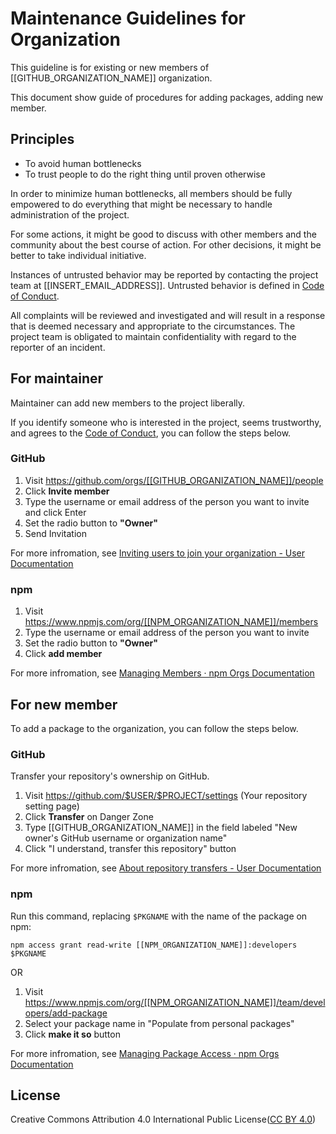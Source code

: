 # Maintenance Guidelines for Organization

This guideline is for existing or new members of [[GITHUB_ORGANIZATION_NAME]] organization.

This document show guide of procedures for adding packages, adding new member.

## Principles

- To avoid human bottlenecks
- To trust people to do the right thing until proven otherwise

In order to minimize human bottlenecks, all members should be fully empowered to do everything that might be necessary to handle administration of the project.

For some actions, it might be good to discuss with other members and the community about the best course of action.
For other decisions, it might be better to take individual initiative.

Instances of untrusted behavior may be reported by contacting the project team at [[INSERT_EMAIL_ADDRESS]]. 
Untrusted behavior is defined in [Code of Conduct](CODE_OF_CONDUCT_LINK).

All complaints will be reviewed and investigated and will result in a response that is deemed necessary and appropriate to the circumstances. The project team is obligated to maintain confidentiality with regard to the reporter of an incident.

## For maintainer

Maintainer can add new members to the project liberally.

If you identify someone who is interested in the project, seems trustworthy, and agrees to the [Code of Conduct](CODE_OF_CONDUCT_LINK), you can follow the steps below.

### GitHub

1. Visit <https://github.com/orgs/[[GITHUB_ORGANIZATION_NAME]]/people>
2. Click **Invite member**
3. Type the username or email address of the person you want to invite and click Enter
4. Set the radio button to **"Owner"**
5. Send Invitation

For more infromation, see [Inviting users to join your organization - User Documentation](https://help.github.com/articles/inviting-users-to-join-your-organization/)

### npm

1. Visit <https://www.npmjs.com/org/[[NPM_ORGANIZATION_NAME]]/members>
2. Type the username or email address of the person you want to invite
3. Set the radio button to **"Owner"**
4. Click **add member**

For more infromation, see [Managing Members · npm Orgs Documentation](https://www.npmjs.com/docs/orgs/managing-members.html)

## For new member

To add a package to the organization, you can follow the steps below.

### GitHub

Transfer your repository's ownership on GitHub.

1. Visit <https://github.com/$USER/$PROJECT/settings> (Your repository setting page)
2. Click **Transfer** on Danger Zone
3. Type [[GITHUB_ORGANIZATION_NAME]] in the field labeled "New owner's GitHub username or organization name"
4. Click "I understand, transfer this repository" button

For more infromation, see [About repository transfers - User Documentation](https://help.github.com/articles/about-repository-transfers/)

### npm

Run this command, replacing `$PKGNAME` with the name of the package on npm:

```shell-session
npm access grant read-write [[NPM_ORGANIZATION_NAME]]:developers $PKGNAME
```

OR

1. Visit <https://www.npmjs.com/org/[[NPM_ORGANIZATION_NAME]]/team/developers/add-package>
2. Select your package name in "Populate from personal packages"
3. Click **make it so** button

For more infromation, see [Managing Package Access · npm Orgs Documentation](https://www.npmjs.com/docs/orgs/managing-package-access.html)

## License

Creative Commons Attribution 4.0 International Public License([CC BY 4.0](https://creativecommons.org/licenses/by/4.0/))